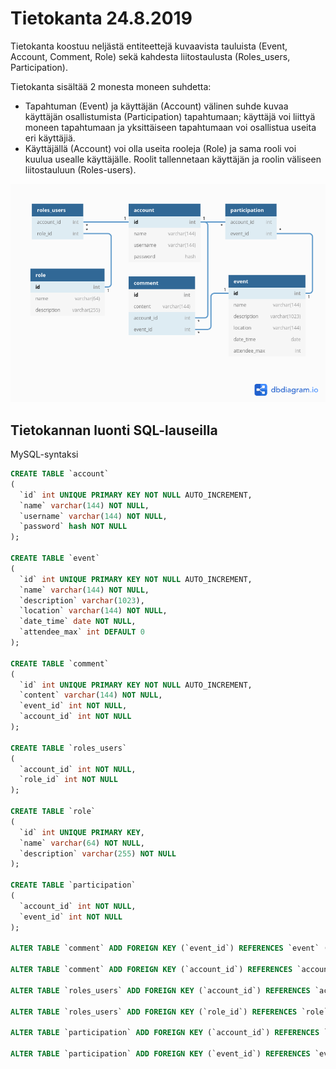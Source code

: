 # Tietokanta 24.8.2019

Tietokanta koostuu neljästä entiteettejä kuvaavista tauluista (Event, Account, Comment, Role) sekä kahdesta liitostaulusta (Roles_users, Participation).

Tietokanta sisältää 2 monesta moneen suhdetta:
- Tapahtuman (Event) ja käyttäjän (Account) välinen suhde kuvaa käyttäjän osallistumista (Participation) tapahtumaan; käyttäjä voi liittyä moneen tapahtumaan ja yksittäiseen tapahtumaan voi osallistua useita eri käyttäjiä.
- Käyttäjällä (Account) voi olla useita rooleja (Role) ja sama rooli voi kuulua usealle käyttäjälle. Roolit tallennetaan käyttäjän ja roolin väliseen liitostauluun (Roles-users).


![tietokantakaavio](https://github.com/hoffrenm/tapahtumakalenteri/blob/master/dokumentaatio/db.png)


## Tietokannan luonti SQL-lauseilla
MySQL-syntaksi

```sql
CREATE TABLE `account`
(
  `id` int UNIQUE PRIMARY KEY NOT NULL AUTO_INCREMENT,
  `name` varchar(144) NOT NULL,
  `username` varchar(144) NOT NULL,
  `password` hash NOT NULL
);

CREATE TABLE `event`
(
  `id` int UNIQUE PRIMARY KEY NOT NULL AUTO_INCREMENT,
  `name` varchar(144) NOT NULL,
  `description` varchar(1023),
  `location` varchar(144) NOT NULL,
  `date_time` date NOT NULL,
  `attendee_max` int DEFAULT 0
);

CREATE TABLE `comment`
(
  `id` int UNIQUE PRIMARY KEY NOT NULL AUTO_INCREMENT,
  `content` varchar(144) NOT NULL,
  `event_id` int NOT NULL,
  `account_id` int NOT NULL
);

CREATE TABLE `roles_users`
(
  `account_id` int NOT NULL,
  `role_id` int NOT NULL
);

CREATE TABLE `role`
(
  `id` int UNIQUE PRIMARY KEY,
  `name` varchar(64) NOT NULL,
  `description` varchar(255) NOT NULL
);

CREATE TABLE `participation`
(
  `account_id` int NOT NULL,
  `event_id` int NOT NULL
);

ALTER TABLE `comment` ADD FOREIGN KEY (`event_id`) REFERENCES `event` (`id`);

ALTER TABLE `comment` ADD FOREIGN KEY (`account_id`) REFERENCES `account` (`id`);

ALTER TABLE `roles_users` ADD FOREIGN KEY (`account_id`) REFERENCES `account` (`id`);

ALTER TABLE `roles_users` ADD FOREIGN KEY (`role_id`) REFERENCES `role` (`id`);

ALTER TABLE `participation` ADD FOREIGN KEY (`account_id`) REFERENCES `account` (`id`);

ALTER TABLE `participation` ADD FOREIGN KEY (`event_id`) REFERENCES `event` (`id`);
```
